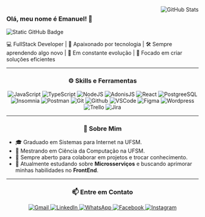 <img align="right" src="https://github-readme-stats.vercel.app/api?username=emanuelwp&show_icons=true&title_color=f8efd4&text_color=f8efd4&icon_color=f8efd4&bg_color=1A2026&cache_seconds=2300" alt="GitHub Stats">

### Olá, meu nome é Emanuel! 👋

<img src="https://img.shields.io/static/v1?label=Overview&message=Emanuel&color=f8efd4&style=for-the-badge&logo=GitHub" alt="Static GitHub Badge">

💻 FullStack Developer | 🚀 Apaixonado por tecnologia | 🛠️ Sempre aprendendo algo novo | 🌱 Em constante evolução | 🔧 Focado em criar soluções eficientes



---



<div align="center">
  <h3><b>⚙️ Skills e Ferramentas</b></h3>
</div>

<p align="center">
  <img src="https://img.shields.io/badge/-JavaScript-333333?style=flat&logo=javascript" alt="JavaScript">
  <img src="https://img.shields.io/badge/-TypeScript-333333?style=flat&logo=typescript" alt="TypeScript">
  <img src="https://img.shields.io/badge/-NodeJS-333333?style=flat&logo=node.js" alt="NodeJS">
  <img src="https://img.shields.io/badge/-AdonisJS-333333?style=flat&logo=adonisjs" alt="AdonisJS">
  <img src="https://img.shields.io/badge/-React-333333?style=flat&logo=react" alt="React">
  <img src="https://img.shields.io/badge/-PostgreSQL-333333?style=flat&logo=postgresql" alt="PostgreeSQL">
  <img src="https://img.shields.io/badge/-Insomnia-333333?style=flat&logo=insomnia" alt="Insomnia">
  <img src="https://img.shields.io/badge/-Postman-333333?style=flat&logo=postman" alt="Postman">
  <img src="https://img.shields.io/badge/-Git-333333?style=flat&logo=git" alt="Git">
  <img src="https://img.shields.io/badge/-GitHub-333333?style=flat&logo=github" alt="Github">
  <img src="https://img.shields.io/badge/-VSCode-333333?style=flat&logo=visual-studio-code" alt="VSCode">
  <img src="https://img.shields.io/badge/-Figma-333333?style=flat&logo=figma" alt="Figma">
  <img src="https://img.shields.io/badge/-WordPress-333333?style=flat&logo=wordpress" alt="Wordpress">
  <img src="https://img.shields.io/badge/-Trello-333333?style=flat&logo=trello" alt="Trello">
  <img src="https://img.shields.io/badge/-Jira-333333?style=flat&logo=jira" alt="Jira">
</p>

---

<div align="center">
  <h3><b>🚀 Sobre Mim</b></h3>
</div>

- 🎓 Graduado em Sistemas para Internet na UFSM.
- 💼 Mestrando em Ciência da Computação na UFSM.
- 👯 Sempre aberto para colaborar em projetos e trocar conhecimento.
- 🌱 Atualmente estudando sobre **Microsserviços** e buscando aprimorar minhas habilidades no **FrontEnd**.

---


<div align="center">
  <h3><b>📫 Entre em Contato</b></h3>
</div>

<p align="center">
  <a href="mailto:emanuelwp0@gmail.com" title="Gmail" target="_blank">
    <img src="https://img.shields.io/badge/-Gmail-FF0000?style=flat-square&labelColor=FF0000&logo=gmail&logoColor=white" alt="Gmail"/>
  </a>
  <a href="https://www.linkedin.com/in/emanuelwagnerpereira/" title="LinkedIn" target="_blank">
    <img src="https://img.shields.io/badge/-Linkedin-0e76a8?style=flat-square&logo=Linkedin&logoColor=white" alt="LinkedIn"/>
  </a>
  <a href="https://wa.me/5555991061980?text=Olá%2C%20vim%20pelo%20GitHub!" title="WhatsApp" target="_blank">
    <img src="https://img.shields.io/badge/-WhatsApp-25d366?style=flat-square&labelColor=25d366&logo=whatsapp&logoColor=white" alt="WhatsApp"/>
  </a>
  <a href="https://www.facebook.com/emanuel.wagnerpereira.5/" title="Facebook" target="_blank">
    <img src="https://img.shields.io/badge/-Facebook-3b5998?style=flat-square&labelColor=3b5998&logo=facebook&logoColor=white" alt="Facebook"/>
  </a>
  <a href="https://www.instagram.com/emanuelwp.dev/" title="Instagram" target="_blank">
    <img src="https://img.shields.io/badge/-Instagram-DF0174?style=flat-square&labelColor=DF0174&logo=instagram&logoColor=white" alt="Instagram"/>
  </a>
</p>




